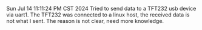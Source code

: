 Sun Jul 14 11:11:24 PM CST 2024
Tried to send data to a TFT232 usb device via uart1.
The TFT232 was connected to a linux host, the received data is not what I sent.
The reason is not clear, need more knowledge. 